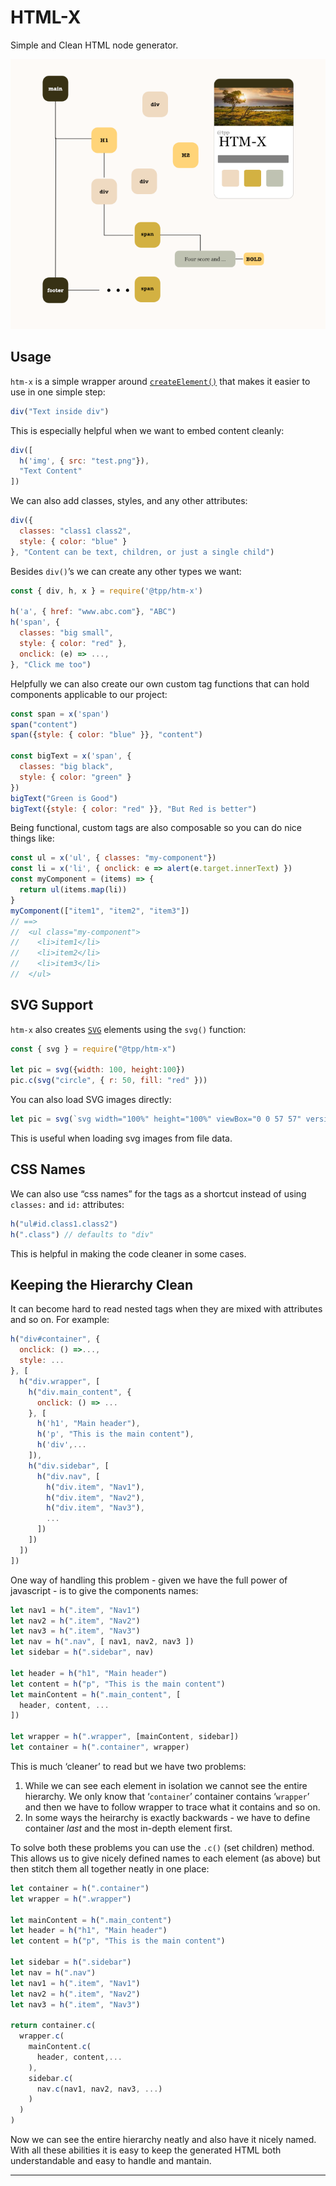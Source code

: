 # HTML-X

Simple and Clean HTML node generator.

![icon](./htm-x.png)

## Usage

`htm-x` is a simple wrapper around [`createElement()`](https://developer.mozilla.org/en-US/docs/Web/API/Document/createElement) that makes it easier to use in one simple step:

```javascript
div("Text inside div")
```

This is especially helpful when we want to embed content cleanly:

```javascript
div([
  h('img', { src: "test.png"}),
  "Text Content"
])
```

We can also add classes, styles, and any other attributes:

```javascript
div({
  classes: "class1 class2",
  style: { color: "blue" }
}, "Content can be text, children, or just a single child")
```

Besides `div()`’s we can create any other types we want:

```javascript
const { div, h, x } = require('@tpp/htm-x')

h('a', { href: "www.abc.com"}, "ABC")
h('span', {
  classes: "big small",
  style: { color: "red" },
  onclick: (e) => ...,
}, "Click me too")
```

Helpfully we can also create our own custom tag functions that can hold components applicable to our project:

```javascript
const span = x('span')
span("content")
span({style: { color: "blue" }}, "content")

const bigText = x('span', {
  classes: "big black",
  style: { color: "green" }
})
bigText("Green is Good")
bigText({style: { color: "red" }}, "But Red is better")
```

Being functional, custom tags are also composable so you can do nice things like:

```javascript
const ul = x('ul', { classes: "my-component"})
const li = x('li', { onclick: e => alert(e.target.innerText) })
const myComponent = (items) => {
  return ul(items.map(li))
}
myComponent(["item1", "item2", "item3"])
// ==>
//  <ul class="my-component">
//    <li>item1</li>
//    <li>item2</li>
//    <li>item3</li>
//  </ul>
```

## SVG Support

`htm-x` also creates [`SVG`](https://developer.mozilla.org/en-US/docs/Web/SVG) elements using the `svg()` function:

```javascript
const { svg } = require("@tpp/htm-x")

let pic = svg({width: 100, height:100})
pic.c(svg("circle", { r: 50, fill: "red" }))
```

You can also load SVG images directly:

```javascript
let pic = svg(`svg width="100%" height="100%" viewBox="0 0 57 57" version="1.1...`)
```

This is useful when loading svg images from file data.

## CSS Names

We can also use “css names” for the tags as a shortcut instead of using `classes:` and `id:` attributes:

```javascript
h("ul#id.class1.class2")
h(".class") // defaults to "div"
```

This is helpful in making the code cleaner in some cases.

## Keeping the Hierarchy Clean

It can become hard to read nested tags when they are mixed with attributes and so on. For example:

```javascript
h("div#container", {
  onclick: () =>...,
  style: ...
}, [
  h("div.wrapper", [
    h("div.main_content", {
      onclick: () => ...
    }, [
      h('h1', "Main header"),
      h('p', "This is the main content"),
      h('div',...
    ]),
    h("div.sidebar", [
      h("div.nav", [
        h("div.item", "Nav1"),
        h("div.item", "Nav2"),
        h("div.item", "Nav3"),
        ...
      ])
    ])
  ])
])
```

One way of handling this problem - given we have the full power of javascript - is to give the components names:

```javascript
let nav1 = h(".item", "Nav1")
let nav2 = h(".item", "Nav2")
let nav3 = h(".item", "Nav3")
let nav = h(".nav", [ nav1, nav2, nav3 ])
let sidebar = h(".sidebar", nav)

let header = h("h1", "Main header")
let content = h("p", "This is the main content")
let mainContent = h(".main_content", [
  header, content, ...
])
  
let wrapper = h(".wrapper", [mainContent, sidebar])
let container = h(".container", wrapper)
```

This is much ‘cleaner’ to read but we have two problems:

1. While we can see each element in isolation we cannot see the entire hierarchy. We only know that ‘`container`’ container contains ‘`wrapper`’ and then we have to follow wrapper to trace what it contains and so on.
2. In some ways the heirarchy is exactly backwards - we have to define container _last_ and the most in-depth element first.

To solve both these problems you can use the `.c()` (set children) method. This allows us to give nicely defined names to each element (as above) but then stitch them all together neatly in one place:

```javascript
let container = h(".container")
let wrapper = h(".wrapper")

let mainContent = h(".main_content")
let header = h("h1", "Main header")
let content = h("p", "This is the main content")

let sidebar = h(".sidebar")
let nav = h(".nav")
let nav1 = h(".item", "Nav1")
let nav2 = h(".item", "Nav2")
let nav3 = h(".item", "Nav3")

return container.c(
  wrapper.c(
    mainContent.c(
      header, content,...
    ),
    sidebar.c(
      nav.c(nav1, nav2, nav3, ...)
    )
  )
)
```

Now we can see the entire hierarchy neatly and also have it nicely named. With all these abilities it is easy to keep the generated HTML both understandable and easy to handle and mantain.

---

